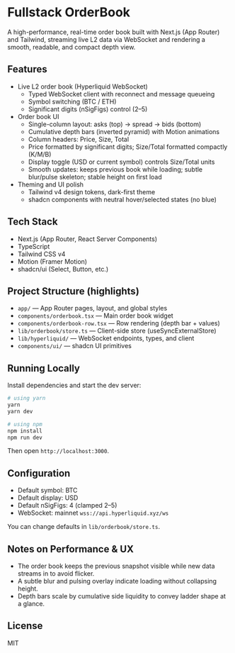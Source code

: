 # Fullstack OrderBook

A high-performance, real-time order book built with Next.js (App Router) and Tailwind, streaming live L2 data via WebSocket and rendering a smooth, readable, and compact depth view.

## Features

- Live L2 order book (Hyperliquid WebSocket)
  - Typed WebSocket client with reconnect and message queueing
  - Symbol switching (BTC / ETH)
  - Significant digits (nSigFigs) control (2–5)
- Order book UI
  - Single-column layout: asks (top) → spread → bids (bottom)
  - Cumulative depth bars (inverted pyramid) with Motion animations
  - Column headers: Price, Size, Total
  - Price formatted by significant digits; Size/Total formatted compactly (K/M/B)
  - Display toggle (USD or current symbol) controls Size/Total units
  - Smooth updates: keeps previous book while loading; subtle blur/pulse skeleton; stable height on first load
- Theming and UI polish
  - Tailwind v4 design tokens, dark-first theme
  - shadcn components with neutral hover/selected states (no blue)

## Tech Stack

- Next.js (App Router, React Server Components)
- TypeScript
- Tailwind CSS v4
- Motion (Framer Motion)
- shadcn/ui (Select, Button, etc.)

## Project Structure (highlights)

- `app/` — App Router pages, layout, and global styles
- `components/orderbook.tsx` — Main order book widget
- `components/orderbook-row.tsx` — Row rendering (depth bar + values)
- `lib/orderbook/store.ts` — Client-side store (useSyncExternalStore)
- `lib/hyperliquid/` — WebSocket endpoints, types, and client
- `components/ui/` — shadcn UI primitives

## Running Locally

Install dependencies and start the dev server:

```bash
# using yarn
yarn
yarn dev

# using npm
npm install
npm run dev
```

Then open `http://localhost:3000`.

## Configuration

- Default symbol: BTC
- Default display: USD
- Default nSigFigs: 4 (clamped 2–5)
- WebSocket: mainnet `wss://api.hyperliquid.xyz/ws`

You can change defaults in `lib/orderbook/store.ts`.

## Notes on Performance & UX

- The order book keeps the previous snapshot visible while new data streams in to avoid flicker.
- A subtle blur and pulsing overlay indicate loading without collapsing height.
- Depth bars scale by cumulative side liquidity to convey ladder shape at a glance.

## License

MIT
